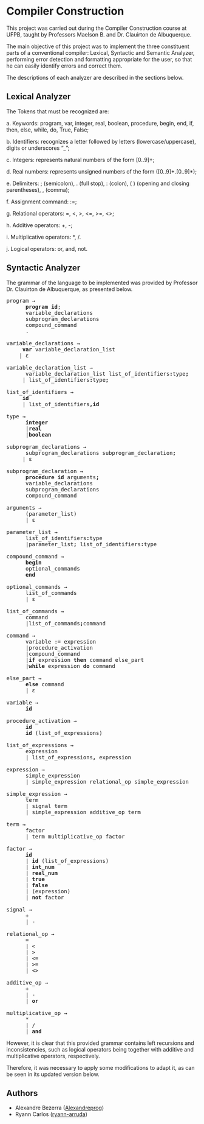 # Compiler Construction

This project was carried out during the Compiler Construction course at UFPB, taught by Professors Maelson B. and Dr. Clauirton de Albuquerque.

The main objective of this project was to implement the three constituent parts of a conventional compiler: Lexical, Syntactic and Semantic Analyzer, performing error detection and formatting appropriate for the user, so that he can easily identify errors and correct them.

The descriptions of each analyzer are described in the sections below.

## Lexical Analyzer

The Tokens that must be recognized are:

a. Keywords: program, var, integer, real, boolean, procedure, begin, end, if, then, else, while, do, True, False;

b. Identifiers: recognizes a letter followed by letters (lowercase/uppercase), digits or underscores “_”;

c. Integers: represents natural numbers of the form [0..9]+;

d. Real numbers: represents unsigned numbers of the form ([0..9]+.[0..9]*);

e. Delimiters: ; (semicolon), . (full stop), : (colon), ( ) (opening and closing parentheses), , (comma);

f. Assignment command: :=;

g. Relational operators: =, <, >, <=, >=, <>;

h. Additive operators: +, -;

i. Multiplicative operators: *, /.

j. Logical operators: or, and, not.

## Syntactic Analyzer

The grammar of the language to be implemented was provided by Professor Dr. Clauirton de Albuquerque, as presented below.

<pre>
program &rarr;
    &nbsp <b>program id</b>;
    &nbsp variable_declarations
    &nbsp subprogram_declarations
    &nbsp compound_command
    &nbsp .

variable_declarations &rarr;
   &nbsp <b>var</b> variable_declaration_list 
   &nbsp| &epsilon;

variable_declaration_list &rarr;
    &nbsp variable_declaration_list list_of_identifiers<b>:</b>type<b>;</b>
    &nbsp| list_of_identifiers<b>:</b>type<b>;</b>

list_of_identifiers &rarr;
    &nbsp<b>id</b>
    &nbsp| list_of_identifiers<b>,id</b>

type &rarr;
    &nbsp <b>integer</b>
    &nbsp |<b>real</b>
    &nbsp |<b>boolean</b>

subprogram_declarations &rarr;
    &nbsp subprogram_declarations subprogram_declaration<b>;</b>
    &nbsp| &epsilon;

subprogram_declaration &rarr;
    &nbsp <b>procedure id</b> arguments<b>;</b>
    &nbsp variable_declarations
    &nbsp subprogram_declarations
    &nbsp compound_command

arguments &rarr;
    &nbsp (parameter_list)
    &nbsp | &epsilon;

parameter_list &rarr;
    &nbsp list_of_identifiers<b>:</b>type
    &nbsp |parameter_list<b>;</b> list_of_identifiers<b>:</b>type

compound_command &rarr;
    &nbsp <b>begin</b>
    &nbsp optional_commands
    &nbsp <b>end</b>

optional_commands &rarr;
    &nbsp list_of_commands
    &nbsp | &epsilon;

list_of_commands &rarr;
    &nbsp command
    &nbsp |list_of_commands<b>;</b>command

command &rarr;
    &nbsp variable := expression
    &nbsp |procedure_activation
    &nbsp |compound_command
    &nbsp |<b>if</b> expression <b>then</b> command else_part
    &nbsp |<b>while</b> expression <b>do</b> command

else_part &rarr;
    &nbsp <b>else</b> command
    &nbsp | &epsilon;

variable &rarr;
    &nbsp <b>id</b>

procedure_activation &rarr;
    &nbsp <b>id</b>
    &nbsp <b>id</b> (list_of_expressions)

list_of_expressions &rarr;
    &nbsp expression
    &nbsp | list_of_expressions<b>,</b> expression

expression &rarr;
    &nbsp simple_expression
    &nbsp | simple_expression relational_op simple_expression

simple_expression &rarr;
    &nbsp term
    &nbsp | signal term
    &nbsp | simple_expression additive_op term

term &rarr;
    &nbsp factor
    &nbsp | term multiplicative_op factor

factor &rarr;
    &nbsp <b>id</b>
    &nbsp | <b>id</b> (list_of_expressions)
    &nbsp | <b>int_num</b>
    &nbsp | <b>real_num</b>
    &nbsp | <b>true</b>
    &nbsp | <b>false</b>
    &nbsp | (expression)
    &nbsp | <b>not</b> factor

signal &rarr;
    &nbsp + 
    &nbsp | -

relational_op &rarr;
    &nbsp =
    &nbsp | <
    &nbsp | >
    &nbsp | <=
    &nbsp | >=
    &nbsp | <>

additive_op &rarr;
    &nbsp +
    &nbsp | -
    &nbsp | <b>or</b>

multiplicative_op &rarr;
    &nbsp *
    &nbsp | /
    &nbsp | <b>and</b>
</pre>

However, it is clear that this provided grammar contains left recursions and inconsistencies, such as logical operators being together with additive and multiplicative operators, respectively.

Therefore, it was necessary to apply some modifications to adapt it, as can be seen in its updated version below.

## Authors

* Alexandre Bezerra ([Alexandreprog](https://github.com/Alexandreprog))
* Ryann Carlos ([ryann-arruda](https://github.com/ryann-arruda))